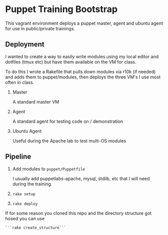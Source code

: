 # Puppet Training Bootstrap
This vagrant environment deploys a puppet master, agent and ubuntu agent for use in public/private trainings.

## Deployment
I wanted to create a way to easily write modules using my local editor and dotfiles (tmux etc) but have them available on the VM for class. 

To do this I wrote a Rakefile that pulls down modules via r10k (if needed) and adds them to puppet/modules, then deploys the three VM's I use most often in class.

1. Master

	A standard master VM 

2. Agent

	A standard agent for testing code on / demonstration

3. Ubuntu Agent

	Useful during the Apache lab to test multi-OS modules

## Pipeline

1. Add modules to ```puppet/Puppetfile```

	I usually add puppetlabs-apache, mysql, stdlib, etc that I will need during the training. 

2. ```rake setup```

3. ```rake deploy```


If for some reason you cloned this repo and the directory structure got hosed you can use

	```rake create_structure```


